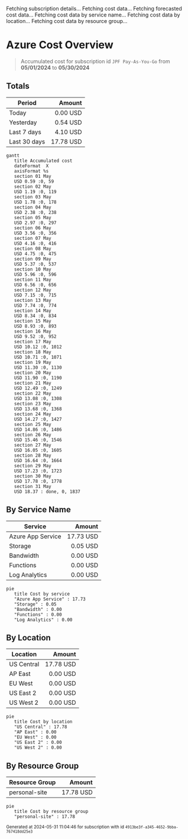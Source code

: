 Fetching subscription details...
Fetching cost data...
Fetching forecasted cost data...
Fetching cost data by service name...
Fetching cost data by location...
Fetching cost data by resource group...
# Azure Cost Overview

> Accumulated cost for subscription id `JPF Pay-As-You-Go` from **05/01/2024** to **05/30/2024**

## Totals

|Period|Amount|
|---|---:|
|Today|0.00 USD|
|Yesterday|0.54 USD|
|Last 7 days|4.10 USD|
|Last 30 days|17.78 USD|

```mermaid
gantt
   title Accumulated cost
   dateFormat  X
   axisFormat %s
   section 01 May
   USD 0.59 :0, 59
   section 02 May
   USD 1.19 :0, 119
   section 03 May
   USD 1.78 :0, 178
   section 04 May
   USD 2.38 :0, 238
   section 05 May
   USD 2.97 :0, 297
   section 06 May
   USD 3.56 :0, 356
   section 07 May
   USD 4.16 :0, 416
   section 08 May
   USD 4.75 :0, 475
   section 09 May
   USD 5.37 :0, 537
   section 10 May
   USD 5.96 :0, 596
   section 11 May
   USD 6.56 :0, 656
   section 12 May
   USD 7.15 :0, 715
   section 13 May
   USD 7.74 :0, 774
   section 14 May
   USD 8.34 :0, 834
   section 15 May
   USD 8.93 :0, 893
   section 16 May
   USD 9.52 :0, 952
   section 17 May
   USD 10.12 :0, 1012
   section 18 May
   USD 10.71 :0, 1071
   section 19 May
   USD 11.30 :0, 1130
   section 20 May
   USD 11.90 :0, 1190
   section 21 May
   USD 12.49 :0, 1249
   section 22 May
   USD 13.08 :0, 1308
   section 23 May
   USD 13.68 :0, 1368
   section 24 May
   USD 14.27 :0, 1427
   section 25 May
   USD 14.86 :0, 1486
   section 26 May
   USD 15.46 :0, 1546
   section 27 May
   USD 16.05 :0, 1605
   section 28 May
   USD 16.64 :0, 1664
   section 29 May
   USD 17.23 :0, 1723
   section 30 May
   USD 17.78 :0, 1778
   section 31 May
   USD 18.37 : done, 0, 1837
```

## By Service Name

|Service|Amount|
|---|---:|
|Azure App Service|17.73 USD|
|Storage|0.05 USD|
|Bandwidth|0.00 USD|
|Functions|0.00 USD|
|Log Analytics|0.00 USD|

```mermaid
pie
   title Cost by service
   "Azure App Service" : 17.73
   "Storage" : 0.05
   "Bandwidth" : 0.00
   "Functions" : 0.00
   "Log Analytics" : 0.00
```

## By Location

|Location|Amount|
|---|---:|
|US Central|17.78 USD|
|AP East|0.00 USD|
|EU West|0.00 USD|
|US East 2|0.00 USD|
|US West 2|0.00 USD|

```mermaid
pie
   title Cost by location
   "US Central" : 17.78
   "AP East" : 0.00
   "EU West" : 0.00
   "US East 2" : 0.00
   "US West 2" : 0.00
```

## By Resource Group

|Resource Group|Amount|
|---|---:|
|personal-site|17.78 USD|

```mermaid
pie
   title Cost by resource group
   "personal-site" : 17.78
```

<sup>Generated at 2024-05-31 11:04:46 for subscription with id `4913be3f-a345-4652-9bba-767418dd25e3`</sup>
